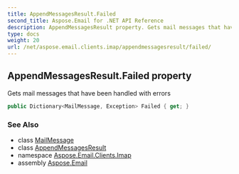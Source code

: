 ```yaml
---
title: AppendMessagesResult.Failed
second_title: Aspose.Email for .NET API Reference
description: AppendMessagesResult property. Gets mail messages that have been handled with errors
type: docs
weight: 20
url: /net/aspose.email.clients.imap/appendmessagesresult/failed/
---
```

## AppendMessagesResult.Failed property

Gets mail messages that have been handled with errors

```csharp
public Dictionary<MailMessage, Exception> Failed { get; }
```

### See Also

* class [MailMessage](../../../aspose.email/mailmessage/)
* class [AppendMessagesResult](../)
* namespace [Aspose.Email.Clients.Imap](../../appendmessagesresult/)
* assembly [Aspose.Email](../../../)


